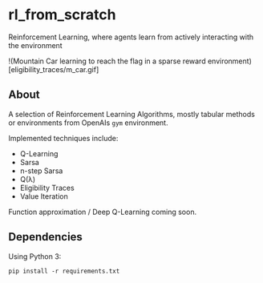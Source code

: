 # rl_from_scratch

Reinforcement Learning, where agents learn from actively interacting with the environment

!(Mountain Car learning to reach the flag in a sparse reward environment)[eligibility_traces/m_car.gif]

## About

A selection of Reinforcement Learning Algorithms, mostly tabular methods or environments from OpenAIs `gym` environment.

Implemented techniques include:

- Q-Learning
- Sarsa
- n-step Sarsa
- Q(λ)
- Eligibility Traces
- Value Iteration

Function approximation / Deep Q-Learning coming soon.

## Dependencies
Using Python 3:

```
pip install -r requirements.txt
```





